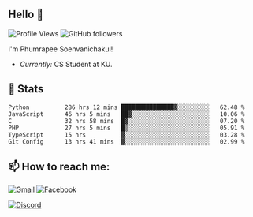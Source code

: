 
<h2>Hello 👋</h2> 

![Profile Views](https://komarev.com/ghpvc/?username=Homiez09&label=Profile%20views&color=0e75b6&style=flat)
![GitHub followers](https://img.shields.io/github/followers/HomieZ09.svg?style=social&label=Follow)


I'm Phumrapee Soenvanichakul!

- <i>Currently:</i> CS Student at KU.

<h2>👀 Stats</h2>

<!--START_SECTION:waka-->

```text
Python          286 hrs 12 mins ███████████████▓░░░░░░░░░   62.48 %
JavaScript      46 hrs 5 mins   ██▓░░░░░░░░░░░░░░░░░░░░░░   10.06 %
C               32 hrs 58 mins  █▓░░░░░░░░░░░░░░░░░░░░░░░   07.20 %
PHP             27 hrs 5 mins   █▒░░░░░░░░░░░░░░░░░░░░░░░   05.91 %
TypeScript      15 hrs          ▓░░░░░░░░░░░░░░░░░░░░░░░░   03.28 %
Git Config      13 hrs 41 mins  ▓░░░░░░░░░░░░░░░░░░░░░░░░   02.99 %
```

<!--END_SECTION:waka-->

<h2>📫 How to reach me:</h2>

<a href="mailto:phumrapeesoen1@gmail.com">![Gmail](https://img.shields.io/badge/Gmail-D14836?style=for-the-badge&logo=gmail&logoColor=white)</a> 
<a href="https://web.facebook.com/phumrapee.soenvanichakul.3/">![Facebook](https://img.shields.io/badge/Facebook-4267B2?style=for-the-badge&logo=facebook&logoColor=white)</a>

<a href="https://discord.gg/EWnAEUtFVm">![Discord](https://discord.c99.nl/widget/theme-1/297740667784921089.png)</a> 
